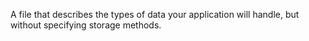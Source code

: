 A file that describes the types of data your application will handle, but without specifying storage methods.
